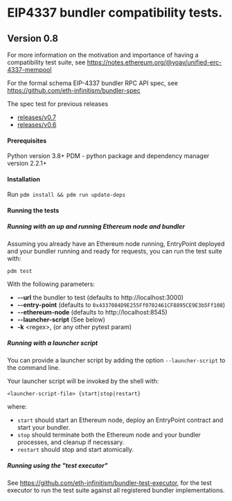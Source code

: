 # EIP4337 bundler compatibility tests.

## Version 0.8

For more information on the motivation and importance of having a compatibility test suite, see https://notes.ethereum.org/@yoav/unified-erc-4337-mempool

For the formal schema EIP-4337 bundler RPC API spec, see https://github.com/eth-infinitism/bundler-spec

The spec test for previous releases
- [releases/v0.7](https://github.com/eth-infinitism/bundler-spec-tests/tree/releases/v0.7)
- [releases/v0.6](https://github.com/eth-infinitism/bundler-spec-tests/tree/releases/v0.6)

#### Prerequisites 

Python version 3.8+
PDM - python package and dependency manager version 2.2.1+

#### Installation
Run `pdm install && pdm run update-deps`

#### Running the tests

##### Running with an up and running Ethereum node and bundler
Assuming you already have an Ethereum node running, EntryPoint deployed and your bundler running and ready for requests, you can run the test suite with:
```shell script
pdm test
```
With the following parameters:

  * **--url** the bundler to test (defaults to http://localhost:3000)
  * **--entry-point** (defaults to `0x4337084D9E255Ff0702461CF8895CE9E3b5Ff108`)
  * **--ethereum-node** (defaults to http://localhost:8545)
  * **--launcher-script** (See below)
  * **-k** &lt;regex>, (or any other pytest param)

##### Running with a launcher script
You can provide a launcher script by adding the option `--launcher-script` to the command line.

Your launcher script will be invoked by the shell with:
```shell script
<launcher-script-file> {start|stop|restart}
```  
where:
- `start` should start an Ethereum node, deploy an EntryPoint contract and start your bundler.
- `stop` should terminate both the Ethereum node and your bundler processes, and cleanup if necessary.
- `restart` should stop and start atomically.  


##### Running using the "test executor"

See https://github.com/eth-infinitism/bundler-test-executor, for the test executor to run the test suite against all registered bundler implementations.